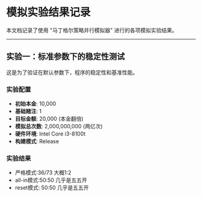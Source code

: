 # 模拟实验结果记录

本文档记录了使用 "马丁格尔策略并行模拟器" 进行的各项模拟实验结果。

---

## 实验一：标准参数下的稳定性测试

这是为了验证在默认参数下，程序的稳定性和基准性能。

### 实验配置
* **初始本金**: 10,000
* **基础赌注**: 1
* **目标金额**: 20,000 (本金翻倍)
* **模拟总次数**: 2,000,000,000 (两亿次)
* **硬件环境**: Intel Core i3-8100t
* **构建模式**: Release

### 实验结果

- 严格模式:36/73 大概1:2
- all-in模式:50:50 几乎是五五开
- reset模式: 50:50 几乎是五五开
